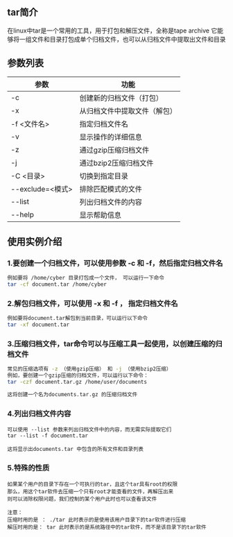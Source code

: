 ## tar简介
在linux中tar是一个常用的工具，用于打包和解压文件，全称是tape archive
它能够将一组文件和目录打包成单个归档文件，也可以从归档文件中提取出文件和目录

## 参数列表
| 参数  | 功能 |
| ------------- | ------------- |
| -c  | 创建新的归档文件（打包）|
| -x | 从归档文件中提取文件（解包）|
| -f <文件名> | 指定归档文件名 |
| -v | 显示操作的详细信息 |
| -z | 通过gzip压缩归档文件 |
| -j | 通过bzip2压缩归档文件 |
| -C <目录> | 切换到指定目录 |
| --exclude=<模式> | 排除匹配模式的文件 |
| --list | 列出归档文件的内容 |
| --help | 显示帮助信息 |

## 使用实例介绍
### 1.要创建一个归档文件，可以使用参数 -c 和 -f，然后指定归档文件名
```BASH
例如要将 /home/cyber 目录打包成一个文件， 可以运行一下命令
tar -cf document.tar /home/cyber
```

### 2.解包归档文件，可以使用 -x 和 -f ， 指定归档文件名
```BASH
例如要将document.tar解包到当前目录，可以运行以下命令
tar -xf document.tar
```

### 3.压缩归档文件，tar命令可以与压缩工具一起使用，以创建压缩的归档文件
```BASH
常见的压缩选项有 -z （使用gzip压缩） 和 -j （使用bzip2压缩） 
例如，要创建一个gzip压缩的归档文件，可以运行以下命令：
tar -czf document.tar.gz /home/user/documents

这将创建一个名为documents.tar.gz 的压缩归档文件
```

### 4.列出归档文件内容
```
可以使用 --list 参数来列出归档文件中的内容，而无需实际提取它们
tar --list -f document.tar

这将显示出documents.tar 中包含的所有文件和目录列表
```

### 5.特殊的性质
```
如果某个用户的目录下存在一个可执行的tar，且这个tar具有root的权限
那么，用这个tar软件去压缩一个只有root才能查看的文件，再解压出来
则可以消除权限问题，我们控制的某个用户此时也可以查看该文件

注意：
压缩时用的是 ： ./tar 此时表示的是使用该用户目录下的tar软件进行压缩
解压时用的是： tar 此时表示的是系统路径中的tar软件，而不是该目录下的tar软件
```
